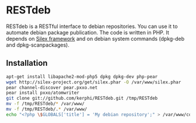 RESTdeb
=======

RESTdeb is a RESTful interface to debian repositories. You can use it to automate debian package publication. 
The code is written in PHP. It depends on [Silex framework](http://silex-project.org/) and on debian system commands (dpkg-deb and dpkg-scanpackages).

Installation
------------

```bash
apt-get install libapache2-mod-php5 dpkg dpkg-dev php-pear
wget http://silex-project.org/get/silex.phar -O /var/www/silex.phar
pear channel-discover pear.pxxo.net
pear install pxxo/atomwriter
git clone git://github.com/kerphi/RESTdeb.git /tmp/RESTdeb
mv -f /tmp/RESTdeb/* /var/www/
mv -f /tmp/RESTdeb/.* /var/www/
echo "<?php \$GLOBALS['title'] = 'My debian repository';" > /var/www/config.php
```
